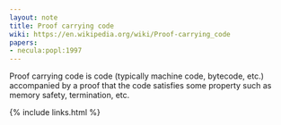 ```yaml
---
layout: note
title: Proof carrying code
wiki: https://en.wikipedia.org/wiki/Proof-carrying_code
papers:
- necula:popl:1997
---
```


Proof carrying code is code (typically machine code, bytecode, etc.)
accompanied by a proof that the code satisfies some
property such as memory safety, termination, etc.

{% include links.html %}
